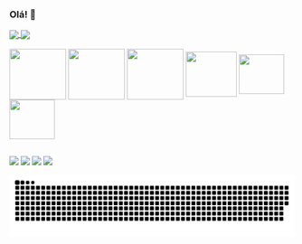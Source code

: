 ### Olá! 👋
<a href="https://github.com/anuraghazra/github-readme-stats">
<img height="180em" align="center" src="https://github-readme-stats.vercel.app/api?username=aynsantos&show_icons=true&theme=dracula" />
</a>
<a href="https://github.com/anuraghazra/github-readme-stats">
<img height="180em" align="center" src="https://github-readme-stats.vercel.app/api/top-langs/?username=aynsantos&langs_count=6&theme=dracula&layout=compact&hide_progress=true" />
</a>

<div style="display: inline_block"><br>
<img align="center" height="90" width="100" src="https://cdn.jsdelivr.net/gh/devicons/devicon/icons/java/java-original-wordmark.svg" />
<img align="center" height="90" width="100" src="https://cdn.jsdelivr.net/gh/devicons/devicon/icons/spring/spring-original-wordmark.svg" />
<img align="center" height="90" width="100" src="https://cdn.jsdelivr.net/gh/devicons/devicon/icons/mysql/mysql-original-wordmark.svg" />
<img align="center" height="80" width="90" src="https://cdn.jsdelivr.net/gh/devicons/devicon/icons/c/c-plain.svg" />
<img align="center" height="70" width="80" src="https://cdn.jsdelivr.net/gh/devicons/devicon/icons/html5/html5-original-wordmark.svg" />
<img align="center" height="70" width="80" src="https://cdn.jsdelivr.net/gh/devicons/devicon/icons/css3/css3-original-wordmark.svg" />
</div>

##

<div> 
  <a href="https://www.instagram.com/allyson_santos89/" target="_blank"><img src="https://img.shields.io/badge/-Instagram-%23E4405F?style=for-the-badge&logo=instagram&logoColor=white" target="_blank"></a>
  <a href = "mailto:allyson.santos@live.com"><img src="https://img.shields.io/badge/Microsoft_Outlook-0078D4?style=for-the-badge&logo=microsoft-outlook&logoColor=white" target="_blank"></a>
   <a href = "mailto:aynsantos89@gmail.com"><img src="https://img.shields.io/badge/Gmail-D14836?style=for-the-badge&logo=gmail&logoColor=white" target="_blank"></a>
  <a href="https://www.linkedin.com/in/aynsantos/" target="_blank"><img src="https://img.shields.io/badge/-LinkedIn-%230077B5?style=for-the-badge&logo=linkedin&logoColor=white" target="_blank"></a>
</div>

![Snake animation](https://raw.githubusercontent.com/Envoy-VC/Envoy-VC/output/github-contribution-grid-snake-dark.svg)
